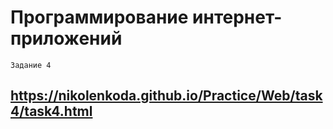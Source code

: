 # Программирование интернет-приложений
```
Задание 4
```
## https://nikolenkoda.github.io/Practice/Web/task4/task4.html
